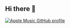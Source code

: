 ## Hi there 👋

<!--
**cgrezien/cgrezien** is a ✨ _special_ ✨ repository because its `README.md` (this file) appears on your GitHub profile.

Here are some ideas to get you started:

- 🔭 I’m currently working on ...
- 🌱   I’m currently learning ...
- 👯 I’m looking to collaborate on ...
- 🤔 I’m looking for help with ...
- 💬 Ask me about ...
- 📫 How to reach me: ...
- 😄 Pronouns: ...
- ⚡ Fun fact: ...
-->
[![Apple Music GitHub profile](https://music-profile.rayriffy.com/theme/dark.svg?uid=000633.0d8bd06c01bc4c519e198f04a5095fc9.0629)](https://github.com/rayriffy/apple-music-github-profile)
